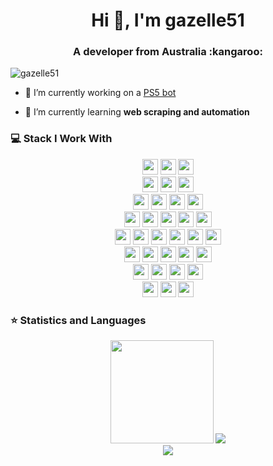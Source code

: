 <h1 align="center">Hi 👋, I'm gazelle51</h1>
<h3 align="center">A developer from Australia :kangaroo: </h3>
<p align="left"> <img src="https://komarev.com/ghpvc/?username=gazelle51&color=FD6F96" alt="gazelle51" /> </p>

- 🔭 I’m currently working on a [PS5 bot](https://github.com/gazelle51/ps5-scalper)

- 🌱 I’m currently learning **web scraping and automation**

### 💻 Stack I Work With

<p  align="center">

<!-- Programming Languages -->
<img src="https://img.shields.io/badge/JavaScript-F7DF1E?style=for-the-badge&logo=javascript&logoColor=black" height="25">
<img src="https://img.shields.io/badge/TypeScript-3178C6?style=for-the-badge&logo=typescript&logoColor=white" height="25">
<img src="https://img.shields.io/badge/Python-3776AB?style=for-the-badge&logo=python&logoColor=white" height="25">

<!-- Frameworks -->
<br>
<img src="https://img.shields.io/badge/Node.js-43853D?style=for-the-badge&logo=nodedotjs&logoColor=white" height="25">
<img src="https://img.shields.io/badge/Express.js-000000?style=for-the-badge" height="25">
<img src="https://img.shields.io/badge/Flask-000000?style=for-the-badge&logo=flask&logoColor=white" height="25">
  
<!-- Databases -->
<br>
<img src="https://img.shields.io/badge/MongoDB-4EA94B?style=for-the-badge&logo=mongodb&logoColor=white" height="25">
<img src="https://img.shields.io/badge/Microsoft%20SQL%20Server-CC2927?style=for-the-badge&logo=microsoftsqlserver&logoColor=white" height="25">
<img src="https://img.shields.io/badge/IBM%20Cloudant-71CFF7?style=for-the-badge" height="25">
<img src="https://img.shields.io/badge/IBM%20DB2-01962A?style=for-the-badge" height="25">
  
<!-- Text Formats -->
<br>
<img src="https://img.shields.io/badge/JSON-000000?style=for-the-badge&logo=json&logoColor=white" height="25">
<img src="https://img.shields.io/badge/YAML-000000?style=for-the-badge" height="25">
<img src="https://img.shields.io/badge/Swagger-85EA2D?style=for-the-badge&logo=swagger&logoColor=black" height="25">
<img src="https://img.shields.io/badge/Markdown-000000?style=for-the-badge&logo=markdown&logoColor=white" height="25">
<img src="https://img.shields.io/badge/latex-008080.svg?&style=for-the-badge&logo=latex&logoColor=white" height="25"/>

<!-- Dev Tools -->
<br>
<img src="https://img.shields.io/badge/Visual_Studio_Code-0078D4?style=for-the-badge&logo=visual%20studio%20code&logoColor=white" height="25">
<img src="https://img.shields.io/badge/Postman-FF6C37?style=for-the-badge&logo=Postman&logoColor=white" height="25">
<img src="https://img.shields.io/badge/Git-F05032?style=for-the-badge&logo=git&logoColor=white" height="25">
<img src="https://img.shields.io/badge/GitHub-181717?style=for-the-badge&logo=github&logoColor=white" height="25">
<img src="https://img.shields.io/badge/Docker-2496ED?style=for-the-badge&logo=docker&logoColor=white" height="25">
<img src="https://img.shields.io/badge/jupyter-F3631D.svg?&style=for-the-badge&logo=jupyter&logoColor=white" height="25"/>
<br>
<img src="https://img.shields.io/badge/Stack_Overflow-F58025?style=for-the-badge&logo=stackoverflow&logoColor=white" height="25">
<img src="https://img.shields.io/badge/Slack-4A154B?style=for-the-badge&logo=slack&logoColor=white" height="25">
<img src="https://img.shields.io/badge/Jira-0052CC?style=for-the-badge&logo=jira&logoColor=white" height="25">
<img src="https://img.shields.io/badge/Confluence-172B4D?style=for-the-badge&logo=confluence&logoColor=white" height="25">
<img src="https://img.shields.io/badge/Trello-0052CC?style=for-the-badge&logo=trello&logoColor=white" height="25">

<!-- Other -->
<br>
<img src="https://img.shields.io/badge/Cloud%20Foundry-0C9ED5?style=for-the-badge&logo=cloudfoundry&logoColor=white" height="25">
<img src="https://img.shields.io/badge/Heroku-430098?style=for-the-badge&logo=heroku&logoColor=white" height="25">
<img src="https://img.shields.io/badge/IBM%20Cloud-052FAD?style=for-the-badge&logo=ibm&logoColor=white" height="25">
<img src="https://img.shields.io/badge/IBM%20Watson-BE95FF?style=for-the-badge&logo=ibmwatson&logoColor=white" height="25">

<!-- Operating Systems -->
<br>
<img src="https://img.shields.io/badge/Linux-FCC624?style=for-the-badge&logo=Linux&logoColor=black" height="25">
<img src="https://img.shields.io/badge/Windows-0078D6?style=for-the-badge&logo=windows&logoColor=white" height="25">
<img src="https://img.shields.io/badge/MacOS-000000?style=for-the-badge&logo=macos&logoColor=white" height="25">

</p>

### ⭐ Statistics and Languages

<p align="center">
  
  <img height=165 src="https://github-readme-stats.vercel.app/api?username=gazelle51&show_icons=true&count_private=true&theme=dracula" />
  <img src="https://github-readme-stats.vercel.app/api/top-langs/?username=gazelle51&layout=compact&count_private=true&theme=dracula" />
  
  <br>  
  <img src="https://github-readme-streak-stats.herokuapp.com/?user=gazelle51&count_private=true&theme=dracula" />
  
</p>

<!--

For ICON With Text
    https://img.shields.io/badge/HereText-FF9800.svg?&style=for-the-badge&logo=HereIconName&logoColor=white

For County Flag ICOn
    https://www.flaticon.com/

For ICON Idea
    https://simpleicons.org/

-->
